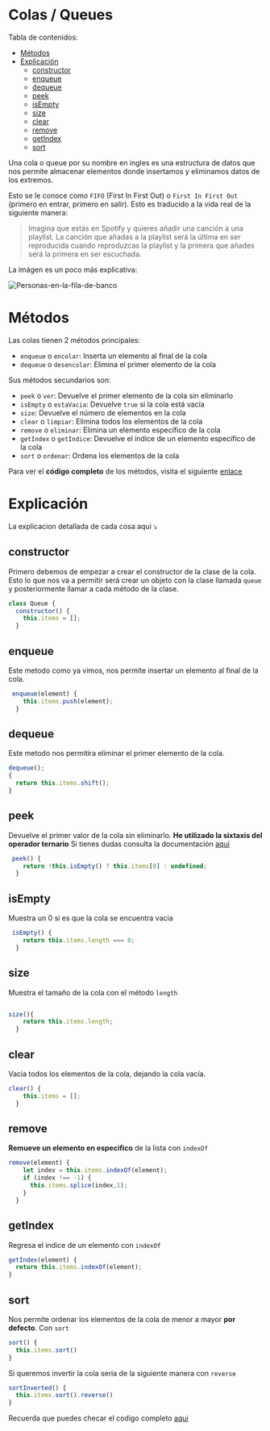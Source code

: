 # Colas / Queues

Tabla de contenidos:

- [Métodos](#metodos)
- [Explicación](#explicacion)
  - [constructor](#constructor)
  - [enqueue](#enqueue)
  - [dequeue](#dequeue)
  - [peek](#peek)
  - [isEmpty](#isempty)
  - [size](#size)
  - [clear](#clear)
  - [remove](#remove)
  - [getIndex](#getindex)
  - [sort](#sort)

Una cola o queue por su nombre en ingles es una estructura de datos que nos permite almacenar elementos donde insertamos y eliminamos datos de los extremos.

Esto se le conoce como `FIFO` (First In First Out) o `First In First Out` (primero en entrar, primero en salir). Esto es traducido a la vida real de la siguiente manera:

> Imagina que estás en Spotify y quieres añadir una canción a una playlist. La canción que añadas a la playlist será la última en ser reproducida cuando reproduzcas la playlist y la primera que añades será la primera en ser escuchada.

La imágen es un poco más explicativa:

![Personas-en-la-fila-de-banco](https://www.javascripttutorial.net/wp-content/uploads/2019/12/queue-at-a-bank.png)

# Métodos

Las colas tienen 2 métodos principales:

- `enqueue` o `encolar`: Inserta un elemento al final de la cola
- `dequeue` o `desencolar`: Elimina el primer elemento de la cola

Sus métodos secundarios son:

- `peek` o `ver`: Devuelve el primer elemento de la cola sin eliminarlo
- `isEmpty` o `estaVacia`: Devuelve `true` si la cola está vacía
- `size`: Devuelve el número de elementos en la cola
- `clear` o `limpiar`: Elimina todos los elementos de la cola
- `remove` o `eliminar`: Elimina un elemento específico de la cola
- `getIndex` o `getIndice`: Devuelve el índice de un elemento específico de la cola
- `sort` o `ordenar`: Ordena los elementos de la cola

Para ver el **código completo** de los métodos, visita el siguiente [enlace](.\queue.js)

# Explicación

La explicacion detallada de cada cosa aqui ⤵

## constructor

Primero debemos de empezar a crear el constructor de la clase de la cola. Esto lo que nos va a permitir será crear un objeto con la clase llamada `queue` y posteriormente llamar a cada método de la clase.

```js
class Queue {
  constructor() {
    this.items = [];
  }
```

## enqueue

Este metodo como ya vimos, nos permite insertar un elemento al final de la cola.

```js
 enqueue(element) {
    this.items.push(element);
  }
```

## dequeue

Este metodo nos permitira eliminar el primer elemento de la cola.

```js
dequeue();
{
  return this.items.shift();
}
```

## peek

Devuelve el primer valor de la cola sin eliminarlo. **He utilizado la sixtaxis del operador ternario** Si tienes dudas consulta la documentación [aquí](https://developer.mozilla.org/es/docs/Web/JavaScript/Reference/Operators/Conditional_Operator)

```js
 peek() {
    return !this.isEmpty() ? this.items[0] : undefined;
  }
```

## isEmpty

Muestra un 0 si es que la cola se encuentra vacia

```js
 isEmpty() {
    return this.items.length === 0;
  }
```

## size

Muestra el tamaño de la cola con el método `length`

```js

size(){
    return this.items.length;
  }
```

## clear

Vacia todos los elementos de la cola, dejando la cola vacía.

```js
clear() {
    this.items = [];
  }
```

## remove

**Remueve un elemento en especifico** de la lista con `indexOf`

```js
remove(element) {
    let index = this.items.indexOf(element);
    if (index !== -1) {
      this.items.splice(index,1);
    }
  }
```

## getIndex

Regresa el indice de un elemento con `indexOf`

```js
getIndex(element) {
  return this.items.indexOf(element);
}
```

## sort

Nos permite ordenar los elementos de la cola de menor a mayor **por defecto**. Con `sort`

```js
sort() {
  this.items.sort()
}
```

Si queremos invertir la cola seria de la siguiente manera con `reverse`

```js
sortInverted() {
  this.items.sort().reverse()
}
```

Recuerda que puedes checar el codigo completo [aqui](/queue.js)
